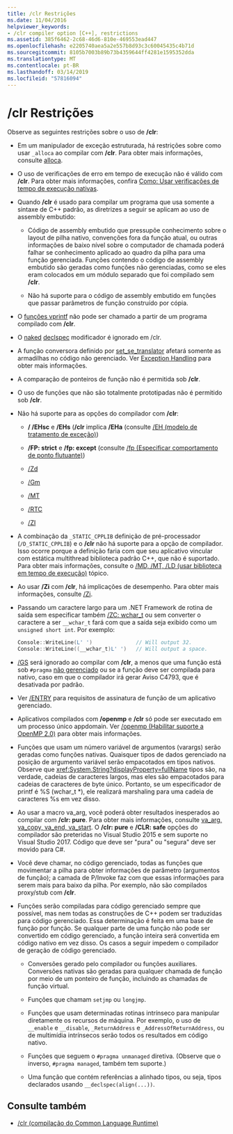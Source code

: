 ```yaml
---
title: /clr Restrições
ms.date: 11/04/2016
helpviewer_keywords:
- /clr compiler option [C++], restrictions
ms.assetid: 385f6462-2c68-46d6-810e-469553ead447
ms.openlocfilehash: e2205740aea5a2e557b8d93c3c60045435c4b71d
ms.sourcegitcommit: 8105b7003b89b73b4359644ff4281e1595352dda
ms.translationtype: MT
ms.contentlocale: pt-BR
ms.lasthandoff: 03/14/2019
ms.locfileid: "57816094"
---
```

# <a name="clr-restrictions"></a>/clr Restrições

Observe as seguintes restrições sobre o uso de **/clr**:

- Em um manipulador de exceção estruturada, há restrições sobre como usar `_alloca` ao compilar com **/clr**. Para obter mais informações, consulte [alloca](../../c-runtime-library/reference/alloca.md).

- O uso de verificações de erro em tempo de execução não é válido com **/clr**. Para obter mais informações, confira [Como: Usar verificações de tempo de execução nativas](/visualstudio/debugger/how-to-use-native-run-time-checks).

- Quando **/clr** é usado para compilar um programa que usa somente a sintaxe de C++ padrão, as diretrizes a seguir se aplicam ao uso de assembly embutido:

  - Código de assembly embutido que pressupõe conhecimento sobre o layout de pilha nativo, convenções fora da função atual, ou outras informações de baixo nível sobre o computador de chamada poderá falhar se conhecimento aplicado ao quadro da pilha para uma função gerenciada. Funções contendo o código de assembly embutido são geradas como funções não gerenciadas, como se eles eram colocados em um módulo separado que foi compilado sem **/clr**.

  - Não há suporte para o código de assembly embutido em funções que passar parâmetros de função construído por cópia.

- O [funções vprintf](../../c-runtime-library/vprintf-functions.md) não pode ser chamado a partir de um programa compilado com **/clr**.

- O [naked](../../cpp/naked-cpp.md) [declspec](../../cpp/declspec.md) modificador é ignorado em /clr.

- A função conversora definido por [set_se_translator](../../c-runtime-library/reference/set-se-translator.md) afetará somente as armadilhas no código não gerenciado. Ver [Exception Handling](../../windows/exception-handling-cpp-component-extensions.md) para obter mais informações.

- A comparação de ponteiros de função não é permitida sob **/clr**.

- O uso de funções que não são totalmente prototipadas não é permitido sob **/clr**.

- Não há suporte para as opções do compilador com **/clr**:

  - **/ /EHsc** e **/EHs** (**/clr** implica **/EHa** (consulte [/EH (modelo de tratamento de exceção)](eh-exception-handling-model.md))

  - **/FP: strict** e **/fp: except** (consulte [/fp (Especificar comportamento de ponto flutuante)](fp-specify-floating-point-behavior.md))

  - [/Zd](z7-zi-zi-debug-information-format.md)

  - [/Gm](gm-enable-minimal-rebuild.md)

  - [/MT](md-mt-ld-use-run-time-library.md)

  - [/RTC](rtc-run-time-error-checks.md)

  - [/ZI](z7-zi-zi-debug-information-format.md)

- A combinação da `_STATIC_CPPLIB` definição de pré-processador (`/D_STATIC_CPPLIB`) e o **/clr** não há suporte para a opção de compilador. Isso ocorre porque a definição faria com que seu aplicativo vincular com estática multithread biblioteca padrão C++, que não é suportado. Para obter mais informações, consulte o [/MD, /MT, /LD (usar biblioteca em tempo de execução)](md-mt-ld-use-run-time-library.md) tópico.

- Ao usar **/Zi** com **/clr**, há implicações de desempenho. Para obter mais informações, consulte [/Zi](z7-zi-zi-debug-information-format.md).

- Passando um caractere largo para um .NET Framework de rotina de saída sem especificar também [/ZC: wchar_t](zc-wchar-t-wchar-t-is-native-type.md) ou sem converter o caractere a ser `__wchar_t` fará com que a saída seja exibido como um `unsigned short int`. Por exemplo:

    ```cpp
    Console::WriteLine(L' ')              // Will output 32.
    Console::WriteLine((__wchar_t)L' ')   // Will output a space.
    ```

- [/GS](gs-buffer-security-check.md) será ignorado ao compilar com **/clr**, a menos que uma função está sob `#pragma` [não gerenciado](../../preprocessor/managed-unmanaged.md) ou se a função deve ser compilada para nativo, caso em que o compilador irá gerar Aviso C4793, que é desativada por padrão.

- Ver [/ENTRY](entry-entry-point-symbol.md) para requisitos de assinatura de função de um aplicativo gerenciado.

- Aplicativos compilados com **/openmp** e **/clr** só pode ser executado em um processo único appdomain.  Ver [/openmp (Habilitar suporte a OpenMP 2.0)](openmp-enable-openmp-2-0-support.md) para obter mais informações.

- Funções que usam um número variável de argumentos (varargs) serão geradas como funções nativas. Quaisquer tipos de dados gerenciado na posição de argumento variável serão empacotados em tipos nativos. Observe que <xref:System.String?displayProperty=fullName> tipos são, na verdade, cadeias de caracteres largos, mas eles são empacotados para cadeias de caracteres de byte único. Portanto, se um especificador de printf é %S (wchar_t *), ele realizará marshaling para uma cadeia de caracteres %s em vez disso.

- Ao usar a macro va_arg, você poderá obter resultados inesperados ao compilar com **/clr: pure**. Para obter mais informações, consulte [va_arg, va_copy, va_end, va_start](../../c-runtime-library/reference/va-arg-va-copy-va-end-va-start.md). O **/clr: pure** e **/CLR: safe** opções do compilador são preteridas no Visual Studio 2015 e sem suporte no Visual Studio 2017. Código que deve ser "pura" ou "segura" deve ser movido para C#.

- Você deve chamar, no código gerenciado, todas as funções que movimentar a pilha para obter informações de parâmetro (argumentos de função); a camada de P/Invoke faz com que essas informações para serem mais para baixo da pilha.  Por exemplo, não são compilados proxy/stub com **/clr**.

- Funções serão compiladas para código gerenciado sempre que possível, mas nem todas as construções de C++ podem ser traduzidas para código gerenciado.  Essa determinação é feita em uma base de função por função. Se qualquer parte de uma função não pode ser convertido em código gerenciado, a função inteira será convertida em código nativo em vez disso. Os casos a seguir impedem o compilador de geração de código gerenciado.

  - Conversões gerado pelo compilador ou funções auxiliares. Conversões nativas são geradas para qualquer chamada de função por meio de um ponteiro de função, incluindo as chamadas de função virtual.

  - Funções que chamam `setjmp` ou `longjmp`.

  - Funções que usam determinadas rotinas intrínseco para manipular diretamente os recursos de máquina. Por exemplo, o uso de `__enable` e `__disable`, `_ReturnAddress` e `_AddressOfReturnAddress`, ou de multimídia intrínsecos serão todos os resultados em código nativo.

  - Funções que seguem o `#pragma unmanaged` diretiva. (Observe que o inverso, `#pragma managed`, também tem suporte.)

  - Uma função que contém referências a alinhado tipos, ou seja, tipos declarados usando `__declspec(align(...))`.

## <a name="see-also"></a>Consulte também

- [/clr (compilação do Common Language Runtime)](clr-common-language-runtime-compilation.md)
